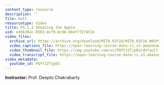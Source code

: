 ```yaml
---
content_type: resource
description: ''
file: null
resourcetype: Video
title: PS.1.2 Shooting the Apple
uid: e45630ac-0563-8cf9-6c96-b6ef7727451b
video_files:
  archive_url: https://archive.org/download/MIT8.01F16/MIT8_01F16_W01PS02_360p.mp4
  video_captions_file: https://open-learning-course-data-rc.s3.amazonaws.com/8-01sc-classical-mechanics-fall-2016/5dd269d5461c5cd993bb47fa136f2d24_PQfYJ2TjpEU.vtt
  video_thumbnail_file: https://img.youtube.com/vi/PQfYJ2TjpEU/default.jpg
  video_transcript_file: https://open-learning-course-data-rc.s3.amazonaws.com/8-01sc-classical-mechanics-fall-2016/6a9f5c603b8820890953505071a59fd2_PQfYJ2TjpEU.pdf
video_metadata:
  youtube_id: PQfYJ2TjpEU
---
```


**Instructor:** Prof. Deepto Chakrabarty